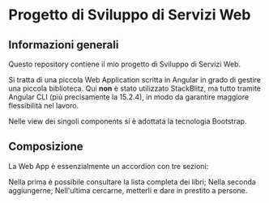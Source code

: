 # Progetto di Sviluppo di Servizi Web

## Informazioni generali

Questo repository contiene il mio progetto di Sviluppo di Servizi Web. 

Si tratta di una piccola Web Application scritta in Angular in grado di gestire una piccola biblioteca. Qui **non** è stato utilizzato StackBlitz, ma tutto tramite Angular CLI (più precisamente la 15.2.4), in modo da garantire maggiore flessibilità nel lavoro.

Nelle view dei singoli components si è adottata la tecnologia Bootstrap.

## Composizione

La Web App è essenzialmente un accordion con tre sezioni:

Nella prima è possibile consultare la lista completa dei libri;
Nella seconda aggiungerne;
Nell'ultima cercarne, metterli e dare in prestito a persone.
